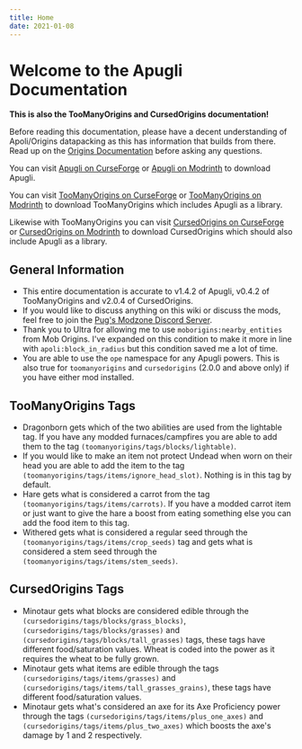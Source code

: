 ```yaml
---
title: Home
date: 2021-01-08
---
```


# Welcome to the Apugli Documentation
**This is also the TooManyOrigins and CursedOrigins documentation!**

Before reading this documentation, please have a decent understanding of Apoli/Origins datapacking as this has information that builds from there.
Read up on the [Origins Documentation](https://origins.readthedocs.io/en/latest/) before asking any questions.

You can visit [Apugli on CurseForge](https://www.curseforge.com/minecraft/mc-mods/apugli) or [Apugli on Modrinth](https://modrinth.com/mod/apugli) to download Apugli.


You can visit [TooManyOrigins on CurseForge](https://www.curseforge.com/minecraft/mc-mods/toomanyorigins) or [TooManyOrigins on Modrinth](https://modrinth.com/mod/toomanyorigins) to download TooManyOrigins which includes Apugli as a library.

Likewise with TooManyOrigins you can visit [CursedOrigins on CurseForge](https://www.curseforge.com/minecraft/mc-mods/cursedorigins) or [CursedOrigins on Modrinth](https://modrinth.com/mod/cursedorigins) to download CursedOrigins which should also include Apugli as a library.

## General Information
* This entire documentation is accurate to v1.4.2 of Apugli, v0.4.2 of TooManyOrigins and v2.0.4 of CursedOrigins.
* If you would like to discuss anything on this wiki or discuss the mods, feel free to join the [Pug's Modzone Discord Server](https://discord.gg/UBfEjsANNz).
* Thank you to Ultra for allowing me to use `moborigins:nearby_entities` from Mob Origins. I've expanded on this condition to make it more in line with `apoli:block_in_radius` but this condition saved me a lot of time.
* You are able to use the `ope` namespace for any Apugli powers. This is also true for `toomanyorigins` and `cursedorigins` (2.0.0 and above only) if you have either mod installed.

## TooManyOrigins Tags
* Dragonborn gets which of the two abilities are used from the lightable tag. If you have any modded furnaces/campfires you are able to add them to the tag `(toomanyorigins/tags/blocks/lightable)`.
* If you would like to make an item not protect Undead when worn on their head you are able to add the item to the tag `(toomanyorigins/tags/items/ignore_head_slot)`. Nothing is in this tag by default.
* Hare gets what is considered a carrot from the tag `(toomanyorigins/tags/items/carrots)`. If you have a modded carrot item or just want to give the hare a boost from eating something else you can add the food item to this tag.
* Withered gets what is considered a regular seed through the `(toomanyorigins/tags/items/crop_seeds)` tag and gets what is considered a stem seed through the `(toomanyorigins/tags/items/stem_seeds)`.

## CursedOrigins Tags
* Minotaur gets what blocks are considered edible through the `(cursedorigins/tags/blocks/grass_blocks)`, `(cursedorigins/tags/blocks/grasses)` and `(cursedorigins/tags/blocks/tall_grasses)` tags, these tags have different food/saturation values. Wheat is coded into the power as it requires the wheat to be fully grown.
* Minotaur gets what items are edible through the tags `(cursedorigins/tags/items/grasses)` and `(cursedorigins/tags/items/tall_grasses_grains)`, these tags have different food/saturation values.
* Minotaur gets what's considered an axe for its Axe Proficiency power through the tags `(cursedorigins/tags/items/plus_one_axes)` and `(cursedorigins/tags/items/plus_two_axes)` which boosts the axe's damage by 1 and 2 respectively.